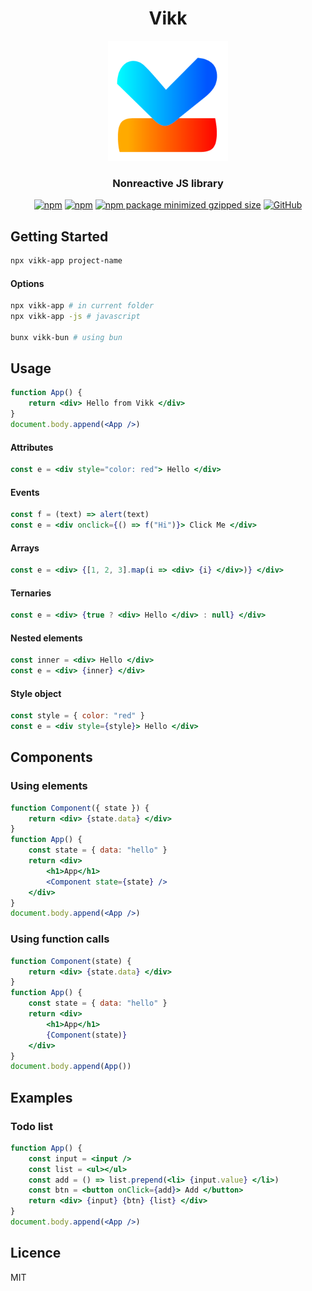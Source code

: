 <div align="center">
<h1>Vikk</h1>
<img src="https://github.com/vikkjs/vikk/blob/main/.github/vikk.png" alt="vikk" width="192" height="192">

### Nonreactive JS library
[![npm](https://img.shields.io/npm/v/vikk)](https://www.npmjs.com/package/vikk)
[![npm](https://img.shields.io/npm/dm/vikk)](https://www.npmjs.com/package/vikk)
[![npm package minimized gzipped size](https://img.shields.io/bundlejs/size/vikk)](https://www.npmjs.com/package/vikk)
[![GitHub](https://img.shields.io/github/license/vikkjs/vikk)](https://github.com/git/git-scm.com/blob/main/MIT-LICENSE.txt)

</div>

## Getting Started
```bash
npx vikk-app project-name
```
#### Options
```bash
npx vikk-app # in current folder
npx vikk-app -js # javascript

bunx vikk-bun # using bun
```

## Usage
```jsx  
function App() {
    return <div> Hello from Vikk </div>
}
document.body.append(<App />)
```

#### Attributes
```jsx  
const e = <div style="color: red"> Hello </div>
```

#### Events
```jsx  
const f = (text) => alert(text)
const e = <div onclick={() => f("Hi")}> Click Me </div>
```

#### Arrays
```jsx  
const e = <div> {[1, 2, 3].map(i => <div> {i} </div>)} </div>
```

#### Ternaries
```jsx  
const e = <div> {true ? <div> Hello </div> : null} </div>
```

#### Nested elements
```jsx  
const inner = <div> Hello </div>
const e = <div> {inner} </div>
```

#### Style object
```jsx 
const style = { color: "red" }
const e = <div style={style}> Hello </div>
```

## Components
### Using elements
```jsx
function Component({ state }) {
    return <div> {state.data} </div>
}
function App() {
    const state = { data: "hello" }
    return <div>
        <h1>App</h1>
        <Component state={state} />
    </div>
}
document.body.append(<App />)
```

### Using function calls
```jsx
function Component(state) {
    return <div> {state.data} </div>
}
function App() {
    const state = { data: "hello" }
    return <div>
        <h1>App</h1>
        {Component(state)}
    </div>
}
document.body.append(App())
```

## Examples
### Todo list
```jsx
function App() {
    const input = <input />
    const list = <ul></ul>
    const add = () => list.prepend(<li> {input.value} </li>)
    const btn = <button onClick={add}> Add </button>
    return <div> {input} {btn} {list} </div>
}
document.body.append(<App />)
```

## Licence
MIT